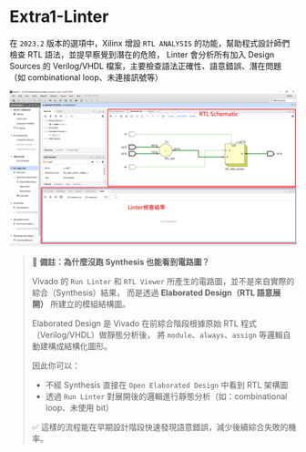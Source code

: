 # Extra1-Linter

在 `2023.2` 版本的選項中，Xilinx 增設 `RTL ANALYSIS` 的功能，幫助程式設計師們檢查 RTL 語法，並提早察覺到潛在的危險， Linter 會分析所有加入 Design Sources 的 Verilog/VHDL 檔案，主要檢查語法正確性、語意錯誤、潛在問題（如 combinational loop、未連接訊號等）

![Linter](./png/Linter.png)

> 📌 **備註：為什麼沒跑 Synthesis 也能看到電路圖？**
>
> Vivado 的 `Run Linter` 和 `RTL Viewer` 所產生的電路圖，並不是來自實際的綜合（Synthesis）結果，
> 而是透過 **Elaborated Design（RTL 語意展開）** 所建立的模組結構圖。
>
> Elaborated Design 是 Vivado 在前綜合階段根據原始 RTL 程式（Verilog/VHDL）做靜態分析後，
> 將 `module`、`always`、`assign` 等邏輯自動建構成結構化圖形。
>
> 因此你可以：
> - 不經 Synthesis 直接在 `Open Elaborated Design` 中看到 RTL 架構圖
> - 透過 `Run Linter` 對展開後的邏輯進行靜態分析（如：combinational loop、未使用 bit）
>
> ✅ 這樣的流程能在早期設計階段快速發現語意錯誤，減少後續綜合失敗的機率。
